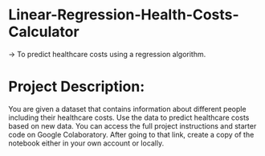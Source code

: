 # Linear-Regression-Health-Costs-Calculator

-> To predict healthcare costs using a regression algorithm.

# Project Description: 

You are given a dataset that contains information about different people including their healthcare costs. Use the data to predict healthcare costs based on new data. You can access the full project instructions and starter code on Google Colaboratory. After going to that link, create a copy of the notebook either in your own account or locally. 
